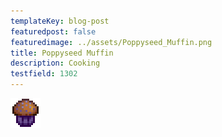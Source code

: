 ```yaml
---
templateKey: blog-post
featuredpost: false
featuredimage: ../assets/Poppyseed_Muffin.png
title: Poppyseed Muffin
description: Cooking
testfield: 1302
---
```

![Poppyseed Muffin](../assets/Poppyseed_Muffin.png)